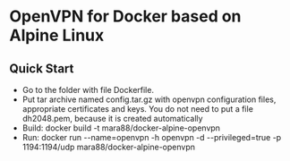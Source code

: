 # OpenVPN for Docker based on Alpine Linux

## Quick Start
* Go to the folder with file Dockerfile.
* Put tar archive named config.tar.gz with openvpn configuration files, appropriate certificates and keys. 
  You do not need to put a file dh2048.pem, because it is created automatically
* Build:
   docker build -t mara88/docker-alpine-openvpn
* Run:
   docker run --name=openvpn -h openvpn -d --privileged=true -p 1194:1194/udp mara88/docker-alpine-openvpn
